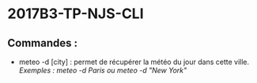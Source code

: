 # 2017B3-TP-NJS-CLI

## Commandes :

* meteo -d [city] : permet de récupérer la météo du jour dans cette ville.
    *Exemples : meteo -d Paris ou meteo -d "New York"*
